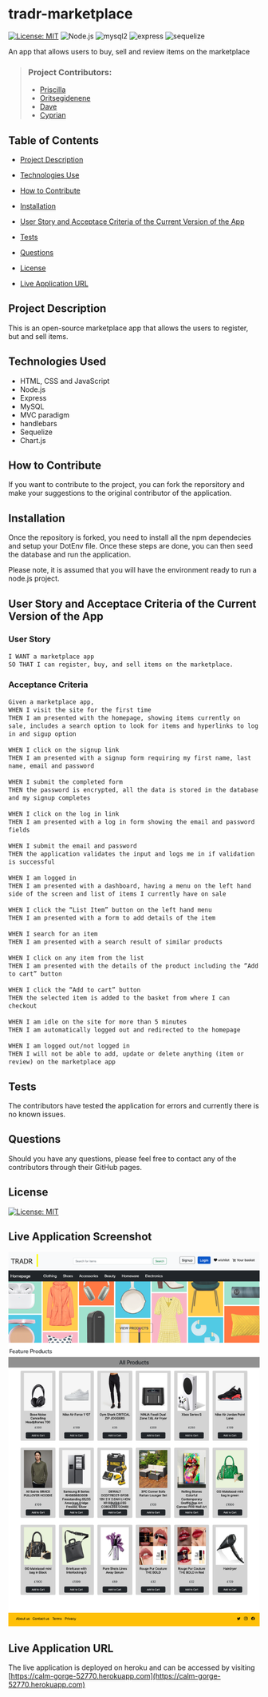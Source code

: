 # tradr-marketplace

[![License: MIT](https://img.shields.io/badge/License-MIT-yellow.svg)](https://opensource.org/licenses/MIT) ![Node.js](https://img.shields.io/badge/node-js-green) ![mysql2](https://img.shields.io/badge/mysql2-2.3.3-blueviolet) ![express](https://img.shields.io/badge/express-4.18.1-orange) ![sequelize](https://img.shields.io/badge/sequelize-6.24.0-brightgreen)

An app that allows users to buy, sell and review items on the marketplace

> ### Project Contributors:
>
> - [Priscilla](https://github.com/priscillaluong)
> - [Oritsegidenene](https://github.com/nenebeji)
> - [Dave](https://github.com/DaveMon79)
> - [Cyprian](https://github.com/capg84)

## Table of Contents

- [Project Description](#project-description)

- [Technologies Use](#technologies-used)

- [How to Contribute](#how-to-contribute)

- [Installation](#installation)

- [User Story and Acceptace Criteria of the Current Version of the App](#user-story-and-acceptace-criteria-of-the-current-version-of-the-app)

- [Tests](#test)

- [Questions](#questions)

- [License](#license)

- [Live Application URL](#live-application-url)

## Project Description

This is an open-source marketplace app that allows the users to register, but and sell items.

## Technologies Used

- HTML, CSS and JavaScript
- Node.js
- Express
- MySQL
- MVC paradigm
- handlebars
- Sequelize
- Chart.js

## How to Contribute

If you want to contribute to the project, you can fork the reporsitory and make your suggestions to the original contributor of the application.

## Installation

Once the repository is forked, you need to install all the npm dependecies and setup your DotEnv file. Once these steps are done, you can then seed the database and run the application.

Please note, it is assumed that you will have the environment ready to run a node.js project.

## User Story and Acceptace Criteria of the Current Version of the App

### User Story

```AS A user
I WANT a marketplace app
SO THAT I can register, buy, and sell items on the marketplace.
```

### Acceptance Criteria

```
Given a marketplace app,
WHEN I visit the site for the first time
THEN I am presented with the homepage, showing items currently on sale, includes a search option to look for items and hyperlinks to log in and sigup option

WHEN I click on the signup link
THEN I am presented with a signup form requiring my first name, last name, email and password

WHEN I submit the completed form
THEN the password is encrypted, all the data is stored in the database and my signup completes

WHEN I click on the log in link
THEN I am presented with a log in form showing the email and password fields

WHEN I submit the email and password
THEN the application validates the input and logs me in if validation is successful

WHEN I am logged in
THEN I am presented with a dashboard, having a menu on the left hand side of the screen and list of items I currently have on sale

WHEN I click the “List Item” button on the left hand menu
THEN I am presented with a form to add details of the item

WHEN I search for an item
THEN I am presented with a search result of similar products

WHEN I click on any item from the list
THEN I am presented with the details of the product including the “Add to cart” button

WHEN I click the “Add to cart” button
THEN the selected item is added to the basket from where I can checkout

WHEN I am idle on the site for more than 5 minutes
THEN I am automatically logged out and redirected to the homepage

WHEN I am logged out/not logged in
THEN I will not be able to add, update or delete anything (item or review) on the marketplace app

```

## Tests

The contributors have tested the application for errors and currently there is no known issues.

## Questions

Should you have any questions, please feel free to contact any of the contributors through their GitHub pages.

## License

[![License: MIT](https://img.shields.io/badge/License-MIT-yellow.svg)](https://opensource.org/licenses/MIT)

## Live Application Screenshot
![TRADR-Screenshot](./public/images/readme-screenshot.png)

## Live Application URL

The live application is deployed on heroku and can be accessed by visiting [https://calm-gorge-52770.herokuapp.com](https://calm-gorge-52770.herokuapp.com)
